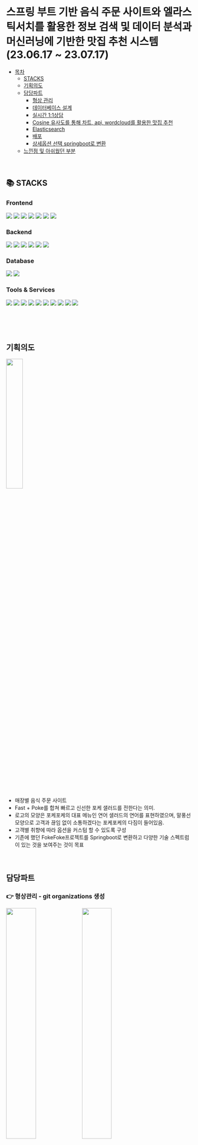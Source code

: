 # 스프링 부트 기반 음식 주문 사이트와 엘라스틱서치를 활용한 정보 검색 및 데이터 분석과 머신러닝에 기반한 맛집 추천 시스템(23.06.17 ~ 23.07.17) 
- [목차](#fokefoke230617--230717)
  - [STACKS](#-stacks)
  - [기획의도](#%EA%B8%B0%ED%9A%8D%EC%9D%98%EB%8F%84)
  - [담당파트](#%EB%8B%B4%EB%8B%B9%ED%8C%8C%ED%8A%B8) 
      - [형상 관리](#-%ED%98%95%EC%83%81%EA%B4%80%EB%A6%AC---git-organizations-%EC%83%9D%EC%84%B1)
      - [데이터베이스 설계](#%EB%8D%B0%EC%9D%B4%ED%84%B0%EB%B2%A0%EC%9D%B4%EC%8A%A4-%EC%84%A4%EA%B3%84)
      - [실시간 1:1상담](#%EC%8B%A4%EC%8B%9C%EA%B0%84-11-%EC%83%81%EB%8B%B4)
      - [Cosine 유사도를 통해 차트, api, wordcloud를 활용한 맛집 추천](#cosine-%EC%9C%A0%EC%82%AC%EB%8F%84%EB%A5%BC-%ED%86%B5%ED%95%B4-%EC%B0%A8%ED%8A%B8-api-wordcloud%EB%A5%BC-%ED%99%9C%EC%9A%A9%ED%95%9C-%EB%A7%9B%EC%A7%91-%EC%B6%94%EC%B2%9C)
      - [Elasticsearch](#elasticsearch)
      - [배포](#deployment)
      - [상세옵션 선택 springboot로 변환](#%EC%83%81%EC%84%B8%EC%98%B5%EC%85%98-%EC%84%A0%ED%83%9D-springboot%EB%A1%9C-%EB%B3%80%ED%99%98)
  - [느낀점 및 아쉬웠던 부분](#%EB%8A%90%EB%82%80%EC%A0%90-%EB%B0%8F-%EC%95%84%EC%89%AC%EC%9B%A0%EB%8D%98-%EB%B6%80%EB%B6%84)
<br><br><br>

## 📚 STACKS
<div>
<h3>Frontend</h3>
<img src="https://img.shields.io/badge/html5-E34F26?style=for-the-badge&logo=html5&logoColor=white">
<img src="https://img.shields.io/badge/css-1572B6?style=for-the-badge&logo=css3&logoColor=white">
<img src="https://img.shields.io/badge/javascript-F7DF1E?style=for-the-badge&logo=javascript&logoColor=black">
<img src="https://img.shields.io/badge/react-61DAFB?style=for-the-badge&logo=react&logoColor=black">
<img src="https://img.shields.io/badge/jquery-0769AD?style=for-the-badge&logo=jquery&logoColor=white">
<img src="https://img.shields.io/badge/bootstrap-7952B3?style=for-the-badge&logo=bootstrap&logoColor=white">
<img src="https://img.shields.io/badge/vite-646CFF?style=for-the-badge&logo=vite&logoColor=white">
<h3>Backend</h3>
<img src="https://img.shields.io/badge/java-007396?style=for-the-badge&logo=java&logoColor=white">
<img src="https://img.shields.io/badge/python-3776AB?style=for-the-badge&logo=python&logoColor=white">
<img src="https://img.shields.io/badge/node.js-339933?style=for-the-badge&logo=Node.js&logoColor=white">
<img src="https://img.shields.io/badge/springboot-6DB33F?style=for-the-badge&logo=springboot&logoColor=white">
<img src="https://img.shields.io/badge/flask-000000?style=for-the-badge&logo=flask&logoColor=white">
<img src="https://img.shields.io/badge/lombok-000000?style=for-the-badge&logo=flask&logoColor=white">
<h3>Database</h3>
<img src="https://img.shields.io/badge/mysql-4479A1?style=for-the-badge&logo=mysql&logoColor=white">
<img src="https://img.shields.io/badge/mongoDB-47A248?style=for-the-badge&logo=MongoDB&logoColor=white">
<h3>Tools & Services</h3>
<img src="https://img.shields.io/badge/linux-FCC624?style=for-the-badge&logo=linux&logoColor=black">
<img src="https://img.shields.io/badge/amazonec2-FF9900?style=for-the-badge&logo=amazc2&logoColor=white">
<img src="https://img.shields.io/badge/nginx-009639?style=for-the-badge&logo=nginx&logoColor=white">
<img src="https://img.shields.io/badge/github-181717?style=for-the-badge&logo=github&logoColor=white">
<img src="https://img.shields.io/badge/git-F05032?style=for-the-badge&logogit&logoColor=white">
<img src="https://img.shields.io/badge/gradle-02303A?style=for-the-badge&logo=gradle&logoColor=white">
<img src="https://img.shields.io/badge/visualstudiocode-007ACC?style=for-the-badge&logo=visualstudiocode&logoColor=white">
<img src="https://img.shields.io/badge/elasticstack-005571?style=for-the-badge&logo=elasticstack&logoColor=white">
<img src="https://img.shields.io/badge/elasticsearch-005571?style=for-the-badge&logo=asticsearch&logoColor=white">
<img src="https://img.shields.io/badge/mobaxterm-000000?style=for-the-badge&logo=mobx&logoColor=white">
</div>

<br><br><br>

## 기획의도
<img src='https://user-images.githubusercontent.com/127198819/252628401-f83926ef-b184-459e-82b9-a17a0bba9801.png' width="30%" height="30%">

- 매장별 음식 주문 사이트
- Fast + Poke를 합쳐 빠르고 신선한 포케 샐러드를 전한다는 의미.
- 로고의 모양은 포케포케의 대표 메뉴인 연어 샐러드의 연어를 표현하였으며, 말풍선 모양으로 고객과 끊임 없이 소통하겠다는 포케포케의 다짐이 들어있음.
- 고객별 취향에 따라 옵션을 커스텀 할 수 있도록 구성 
- 기존에 했던 FokeFoke프로젝트를 Springboot로 변환하고 다양한 기술 스펙트럼이 있는 것을 보여주는 것이 목표
<br><br><br>

## 담당파트
### 👉 형상관리 - git organizations 생성
<div>
<img src='https://user-images.githubusercontent.com/127198819/253467341-720111bc-48c7-4d0c-aaca-b40c2d29edd8.png' width='40%'>
<img src='https://user-images.githubusercontent.com/127198819/253467524-d6b3dfde-998e-48af-93dd-42574b15c39e.png' width='40%'>
</div>

- main과 dev 브랜치로 나누어 dev에서 팀원들이 개발한 프로젝트를 자유롭게 올리고, 원본과 병합은 main에서 관리자가 실행
### 👉 데이터베이스 설계
### 👉 실시간 1:1 상담
  - `webflux`, `SSE`, `mongodb`를 이용한 실시간 채팅 상담 서비스
### 👉 Crawling과 Cosine 유사도를 통해 차트, api, wordcloud를 활용한 맛집 추천
- 백터 간 거리에 기반한 `Cosine`유사도를 비교하여 검색어와 유사율이 높으면서 네이버 별점 및 블로그 수 등 높은 맛집 추천
### 👉 Elasticsearch
- `Kibana`, `Logstash`를 이용하여 db연동 및 csv파일 데이터를 가져와 elasticsearch 쿼리를 통해 조회 및 출력.
### 👉 배포
- `aws`, `google cloud platpom` 등을 사용해 배포
### 👉 상세옵션 선택 `springboot`로 변환
- `thymeleaf`등을 활용하여 기존 FokeFoke 프로젝트를 `springboot`로 변환
<br><br><br>

## 데이터베이스 설계
### ERD

### 테이블 설명
- base : 음식의 기본 재료 정보 저장(재료 ID, 이름, 유형 등)
- cart : 사용자가 선택한 상품 정보 저장(장바구니 ID, 회원 ID, 상품 수량 등)
- mamber : 회원 정보 저장(회원 ID, 비밀번호, 이름 등)
- product : 판매되는 제품 정보 저장(제품 ID, 이름, 가격 등)
- store : 매장 정보 저장(매장 ID, 이름, 주소 등)

### 성능 최적화 전략
- 인덱싱 전략 : 사용자 ID(member.memberId), 상품 ID(product.productId), 매장ID(store.storeId)에 대해 인덱싱을 수행하여 조회 성능을 개선했습니다.
- 쿼리 최적화: JOIN 연산과 GROUP BY 연산을 활용하여 필요한 정보만 효율적으로 가져오는 쿼리를 작성하였습니다.
<br><br><br>

## 실시간 1:1 상담
<img src='https://user-images.githubusercontent.com/127198819/253440300-03f84e13-b0ea-4608-b74b-0a44188ce46e.gif'>

- 관리자가 보지 못한 메시지는 아이디별로 push알림 효과 구현.
- 실시간 1대1 상담 구현을 위해 `SSE`(Server-Sent Events)프로토콜, `WebFlux`, `MongoDB`를 활용
- 폴링과 웹소켓 대신 SSE를 사용해 리소스 사용을 감소시켰으며, Spring Framework 5.0의 WebFlux에서 비동기 및 이벤트 기반 처리로 적은 스레드 사용이 가능하도록 구현.
- MongoDB의 `@Tailable` 과 Capped 컬렉션을 이용해 데이터 처리가 빠르고 스트리밍 데이터 처리에 적합한 구조를 제공하여 실시간 채팅 애플리케이션 구축에 이상적인 환경을 만듦.
- 이렇게 변환된 Capped 컬렉션은 데이터의 고정된 크기를 할당받아, 데이터의 삽입 및 조회가 매우 빠르게 처리되며, 스트리밍 데이터 처리에 적합한 구조를 가지고 있어 실시간 채팅 애플리케이션 구현에 적합.
- 이를 통해 WebFlux와 결합하여 즉각적인 메시지 전달과 함께 사용자 간의 원활한 상호작용이 가능한 실시간 채팅 시스템을 구축

<br><br><br>

## Cosine 유사도를 통해 차트, api, wordcloud를 활용한 맛집 추천
- `muchine-learning`을 통한 맛집 추천과 차트, `wordcloud`등을 `react-router`를 통해 `SPA`(Single Page Application)을 만듦.
<div>
<img src='https://user-images.githubusercontent.com/127198819/252841021-3b9465d8-66ea-4d68-9a21-a6ca92b661ec.gif'>
<img src='https://user-images.githubusercontent.com/127198819/252830789-a001e135-6781-4b54-a043-b53e012f2602.gif' width="40.5%" height="40.5%">
</div>

-  [`공공데이터포털`](https://www.data.go.kr/)에서 '소상공인시장진흥공단_상가(상권)정보' 데이터 셋 다운
-  [상호명, 도로명주소, 상권업종대분류명, 상권업종중분류명, 상권업종소분류명 (대중소 분류명), 표준산업분류명, 행정동명 (흑석동 상도1동만 빼서 쓸 것임), 위도, 경도] 컬럼만 사용.
-  추가적으로 네이버 지도 리뷰를 `크롤링`하여 네이버 리뷰 별점, 리뷰 개수, 블로그 개수 컬럼을 만듦.
    -  `pandas`, `numpy`, `selenium`, `BeautifulSoup`를 사용 - [`recommend.ipynb`](https://github.com/fhazlt/T.P/blob/main/foke2/recommend.ipynb)
-  업종 유사율, 네이버 리뷰 별점, 리뷰 개수, 블로그 개수 높은순으로 출력
    - `MinMaxScaler`를 통해서 각 변수의 값의 범위를 맞춤.
    - `sklearn`에 `CountVectorizer`를 사용하여 '업종 컬럼'을 백터화하여 `cosine_similarity`를 통해 거리기반 유사도를 만듦.
    - 벡터화 진행 시 업종 유사도와 리뷰 수, 별점 수에 가중치를 부여하여 정렬 후 검색어에 따른 유사율, 별점등이 높은 맛집 추천.
    - 추천 결과물을 json형식으로 출력
- `react`를 통하여 차트, wordcloud, youtubeAPI 구현
    - React 프로젝트 생성 시 `Vite`를 사용하였는데, Vite는 Webpack 기반의 `create-react-app`보다 더 빠른 rollup 기반의 경량화된 프론트엔드 번들러.
    - 이로 인해 초기 빌드 시간이 줄어들었고 설정이 간소화되어, 작은 프로젝트에 적합.
    - 페이지 전체를 다시 로드하지 않고 변경 사항만 반영하는 `HMR`(Hot Module Replacement) 기능을 제공하여 개발 생산성이 향상.
    - 검색어를 `axios`를 통해 flask서버로 요청하여 머신러닝을 통해 추천 결과물을 응답받음
    - 해당 결과물을 통해 '네이버 별점', '네이버 별점 리뷰 수', '블로그 글자 수 ', '유사도', 네이버 블로그 수' 차트 생성(`react-chartjs-2`라이브러리 사용)
    - `fetch`를 통해 가게명으로 `elasticsearch`에 인덱스를 조회하여 블로그 리뷰 텍스트 조회 후 wordcloud생성(`react-wordcloud`라이브러리 사용)
    - `YouTub Data API v3`을 이용하여 가게명에 따른 youtube영상 조회 및 재생

<br><br><br>

## Elasticsearch
- `Logstash`, `Kibana`를 이용하여 db 연동 및 csv파일 인덱스 생성
    - `Logstash`를 통해 mysqlDB와 연동 - [`logstash.conf`](https://github.com/fhazlt/T.P/blob/main/foke2/logstash2.conf)
    - `Kibana`를 통해 csv파일 인덱스 생성
- `HTTP` 프로토콜을 사용하여 `REST API` 요청으로 엘라스틱서치와 정보 교환.
<img src='https://user-images.githubusercontent.com/127198819/252847744-0669ae31-d3d5-4f21-a320-75b081e5de4f.png' width='60%'>

- `react`의 `fetch`를 통하여 Elasticsearch 서버와 `POST`로 정보 교환
- Elasticsearch 쿼리를 사용하여 검색 출력 개수, 검색 필드 설정
<img src='https://user-images.githubusercontent.com/127198819/252847843-965ce5aa-8669-467f-8a8f-bd70345fb383.png' width='60%'>

- `javascript`의 `ajax`를 사용하여 elastic 서버와 `POST`로 정보 교환
- Elasticsearch 쿼리를 사용하여 검색 출력 개수, 검색 필드, 출력 우선순위 설정
    - 고객과 가장 가까운 매장을 검색하기 위해 위도 기반 우선 순위를 설정
    - `*`연산자를 통해 검색어가 들어가는 모든 매장, 지역 출력되도록 설정

<br><br><br>

## Deployment
- `flask`, `nginx`, `elastic`, `kibana`, `netty`, `mongodb` 배포를 진행.
- `AWS 인스턴스`에서 `ubuntu` 운영체제로 mobaXterm Tool을 사용하여 `nginx`와 `flask`를 실행.
   - react프로젝트를 build하여 git으로 가져옴
   - flask 포트와 elastic 포트를 허용하여 프로젝트 구동
- `Elasticsearch`와 `Kibana`, `Spring Framework`는 `rocky-linux`운영체제로 SSH키를 사용하여 Google Cloud Platform에서 배포
- `springframework`는 default가 `netty`서버이고 jar파일에 netty서버 구성요소가 이미 포함되어 있어서 build 후 바로 Google cloud platform 인스턴스를 통해 배포
- 각 구성 요소가 서로 다른 클라우드 플랫폼에서 운영되는 것을 강조함으로써, 프로젝트가 여러 가지 클라우드 환경에서 유연하게 작동할 수 있음을 보여주고자 하였음.

<br><br><br>

## 상세옵션 선택 springboot로 변환
- 기존에 했던 프로젝트를 `springboot`로 변환하여 `jsp`파일을 `html`로 바꾸고 `thymeleaf`를 적용시킴
- [자세한 설명](https://github.com/fhazlt/T.P/tree/main/foke1)

<br><br><br>

## 느낀점 및 아쉬웠던 부분
- 처음 프로젝트 시작할 때 구현하고 싶은 기능들을 다 구현해서 마음은 후련하였다.
- github는 깔끔하게 하기 위해서 main과 dev 두 개의 브랜치로 나눈 것이였는데 생각보다 log가 굉장히 지저분하게 남았다. 소규모여서 팀원별로 브렌치를 나누어서 팀장만 merge권한을 갖데 하는 등의 방법도 괜찮았을 것 같다.
- 실시간 1대1 상담에서 고객이 상담 메시지를 보낼 때마다 관리자가 보지 못한 메시지 수를 실시간으로 push알림이 가게 만들었다. 이 과정에서 push알림을 reset해야할 타이밍을 언제로 해야하는 지를 고민했다. 또한, `@Tailable`의 사용으로 `capped` 사용이 중요하였다. 카카오 채팅같은 경우에도 Mongodb같은 비정형db를 사용하는지 의문이 들었다. 
-  역시 Crawling은 쉽지 않다. 보기에는 간단해 보이지만 소스 안에서 규칙을 찾아도 오타나 없는 내용들이 있어서 변수가 많다. `try-catch`로 잘못된 부분을 잘 파악하고 걸러낸 뒤 따로 처리하는게 중요했다. 오래걸린 작업 중 하나이다.
-  배포 시 많은 서버를 배포해야해서 걱정이였지만, 하나를 배포하니 비슷한 과정이라 생각 되었고, `capped`를 설정하지 않아서 처음에 오류를 찾는데 시간이 걸리긴했다.
- Docker의 기본적인 강의는 들었지만, 실전 적용은 생각보다 낯설었다. docker로 배포하지 못한 아쉬움이 있다.
